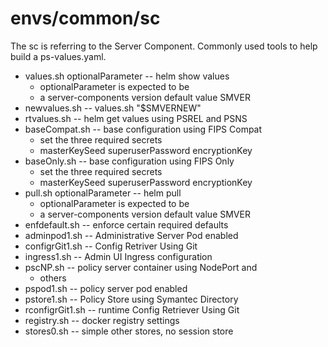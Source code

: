 # envs/common/sc
The sc is referring to the Server Component.
Commonly used tools to help build a ps-values.yaml.

* values.sh optionalParameter -- helm show values
	* optionalParameter is expected to be
	* a server-components version default value SMVER
* newvalues.sh -- values.sh "$SMVERNEW"
* rtvalues.sh -- helm get values using PSREL and PSNS
* baseCompat.sh -- base configuration using FIPS Compat
	* set the three required secrets
	* masterKeySeed superuserPassword encryptionKey
* baseOnly.sh -- base configuration using FIPS Only
	* set the three required secrets
	* masterKeySeed superuserPassword encryptionKey
* pull.sh optionalParameter -- helm pull
	* optionalParameter is expected to be
	* a server-components version default value SMVER
* enfdefault.sh -- enforce certain required defaults
* adminpod1.sh -- Administrative Server Pod enabled
* configrGit1.sh -- Config Retriver Using Git
* ingress1.sh -- Admin UI Ingress configuration
* pscNP.sh -- policy server container using NodePort and
	* others
* pspod1.sh -- policy server pod enabled
* pstore1.sh -- Policy Store using Symantec Directory
* rconfigrGit1.sh -- runtime Config Retriever Using Git
* registry.sh -- docker registry settings
* stores0.sh -- simple other stores, no session store
